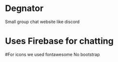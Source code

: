 # Degnator
Small group chat website like discord
# Uses Firebase for chatting
#For icons we used fontawesome
No bootstrap
